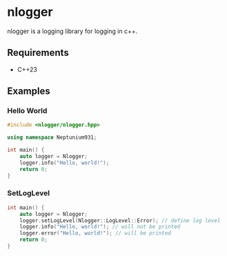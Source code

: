 # nlogger

nlogger is a logging library for logging in c++.

## Requirements

- C++23

## Examples

### Hello World

```cpp
#include <nlogger/nlogger.hpp>

using namespace Neptunium931;

int main() {
    auto logger = Nlogger;
    logger.info("Hello, world!");
    return 0;
}
```

### SetLogLevel

```cpp
int main() {
    auto logger = Nlogger;
    logger.setLogLevel(Nlogger::LogLevel::Error); // define log level
    logger.info("Hello, world!"); // will not be printed
    logger.error("Hello, world!"); // will be printed
    return 0;
}
```
